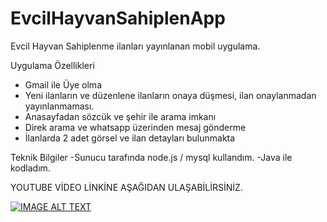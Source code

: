 # EvcilHayvanSahiplenApp
Evcil Hayvan Sahiplenme ilanları yayınlanan mobil uygulama.


Uygulama Özellikleri
- Gmail ile Üye olma
- Yeni ilanların ve düzenlene ilanların onaya düşmesi, ilan onaylanmadan yayınlanmaması.
- Anasayfadan sözcük ve şehir ile arama imkanı
- Direk arama ve whatsapp üzerinden mesaj gönderme
- İlanlarda 2 adet görsel ve ilan detayları bulunmakta

Teknik Bilgiler
-Sunucu tarafında node.js / mysql kullandım.
-Java ile kodladım.


YOUTUBE VİDEO LİNKİNE AŞAĞIDAN ULAŞABİLİRSİNİZ.




[![IMAGE ALT TEXT](http://img.youtube.com/vi/GmpdWB4cDNc/0.jpg)](http://www.youtube.com/watch?v=GmpdWB4cDNc "Evcil Hayvan Sahiplenme Uygulaması Android
")

